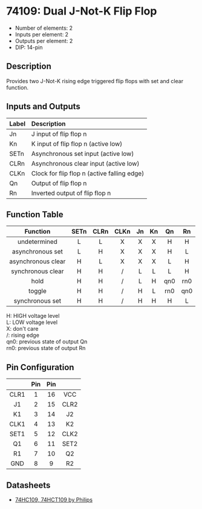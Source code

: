 # 74109: Dual J-Not-K Flip Flop

- Number of elements: 2
- Inputs per element: 2
- Outputs per element: 2
- DIP: 14-pin

## Description

Provides two J-Not-K rising edge triggered flip flops with set and clear function.

## Inputs and Outputs

| Label | Description                                 |
|:----- |:------------------------------------------- |
| Jn    | J input of flip flop n                      |
| Kn    | K input of flip flop n (active low)         |
| SETn  | Asynchronous set input (active low)         |
| CLRn  | Asynchronous clear input (active low)       |
| CLKn  | Clock for flip flop n (active falling edge) |
| Qn    | Output of flip flop n                       |
| Rn    | Inverted output of flip flop n              |

## Function Table

| Function           | SETn | CLRn | CLKn | Jn  | Kn  | Qn  | Rn  |
|:------------------:|:----:|:----:|:----:|:---:|:---:|:---:|:---:|
| undetermined       | L    | L    | X    | X   | X   | H   | H   |
| asynchronous set   | L    | H    | X    | X   | X   | H   | L   |
| asynchronous clear | H    | L    | X    | X   | X   | L   | H   |
| synchronous clear  | H    | H    | /    | L   | L   | L   | H   |
| hold               | H    | H    | /    | L   | H   | qn0 | rn0 |
| toggle             | H    | H    | /    | H   | L   | rn0 | qn0 |
| synchronous set    | H    | H    | /    | H   | H   | H   | L   |

H: HIGH voltage level  
L: LOW voltage level  
X: don't care  
/: rising edge  
qn0: previous state of output Qn  
rn0: previous state of output Rn

## Pin Configuration

|      | Pin | Pin |      |
|:----:|:---:|:---:|:----:|
| CLR1 |   1 |  16 | VCC  |
| J1   |   2 |  15 | CLR2 |
| K1   |   3 |  14 | J2   |
| CLK1 |   4 |  13 | K2   |
| SET1 |   5 |  12 | CLK2 |
| Q1   |   6 |  11 | SET2 |
| R1   |   7 |  10 | Q2   |
| GND  |   8 |   9 | R2   |

## Datasheets

- [74HC109, 74HCT109 by Philips](http://www.nxp.com/documents/data_sheet/74HC_HCT109_CNV.pdf)
